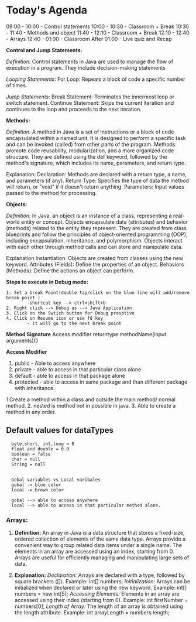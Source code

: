 Today's Agenda
==============
   09:00 - 10:00 - Control statements
   10:00 - 10:30 - Classroom + Break
   10:30 - 11:40 - Methods and object
   11:40 - 12:10 - Classroom + Break
   12:10 - 12:40 - Arrays
   12:40 - 01:00 - Classroom
   After 01:00   - Live quiz and Recap












**Control and Jump Statements:**

*Definition:* 
   Control statements in Java are used to manage the flow of execution in a program. They include decision-making statements

*Looping Statements:*
    For Loop: Repeats a block of code a specific number of times.

*Jump Statements:*
    Break Statement: Terminates the innermost loop or switch statement. Continue Statement: Skips the current iteration and continues to the loop and proceeds to the next iteration.

**Methods:**

*Definition:* 
   A method in Java is a set of instructions or a block of code encapsulated within a named unit. It is designed to perform a specific task and can be invoked (called) from other parts of the program. Methods promote code reusability, modularization, and a more organized code structure. They are defined using the def keyword, followed by the method's signature, which includes its name, parameters, and return type.

Explanation: 
   Declaration: Methods are declared with a return type, a name, and parameters (if any). Return Type: Specifies the type of data the method will return, or "void" if it doesn't return anything. Parameters: Input values passed to the method for processing.

**Objects:**

*Definition:*
    In Java, an object is an instance of a class, representing a real-world entity or concept. Objects encapsulate data (attributes) and behavior (methods) related to the entity they represent. They are created from class blueprints and follow the principles of object-oriented programming (OOP), including encapsulation, inheritance, and polymorphism. Objects interact with each other through method calls and can store and manipulate data.

Explanation
   Instantiation: Objects are created from classes using the new keyword. Attributes (Fields): Define the properties of an object. Behaviors (Methods): Define the actions an object can perform.



**Steps to execute in Debug mode:**

    1. Set a break Point(double tap/click on the blue line will add/remove break point )
            -shortcut key --> ctrl+shift+b
    2. Right click --> Debug as --> Java Application
    3. Click on the Swtich button for Debug presptive
    4. Click on Resume icon or use f8 key
            - it will go to the next break point





**Method Signature**
      Access modifier returntype  methodName(input arguments){}



**Access Modifier**
   1. public - Able to access anywhere
   2. private - able to access in that particular class alone
   3. default - able to access in that package alone 
   4. protected - able to access in same package and than different package with inheritance.


   1.Create a method within a class and outside the main method/ normal method.
   2. nested is method not in possible in java.
   3. Able to create a method in any order.


   Default values for dataTypes
   ----------------------------
      byte,short, int,long = 0
      float and double = 0.0
      boolean = false
      char = null
      String = null


      Gobal variables vs Local varibales
      gobal -> blue color
      local -> brown color

      gobal --> able to access anywhere
      local --> able to access in that particular method alone.


### Arrays:
1. **Definition:**
   An array in Java is a data structure that stores a fixed-size, ordered collection of elements of the same data type. Arrays provide a convenient way to group related data items under a single name. The elements in an array are accessed using an index, starting from 0. Arrays are useful for efficiently managing and manipulating large sets of data.

2. **Explanation:**
  *Declaration:*
    Arrays are declared with a type, followed by square brackets ([]).
    Example: int[] numbers;
  *Initialization:*
    Arrays can be initialized when declared or later using the new keyword.
    Example: int[] numbers = new int[5];
  *Accessing Elements:*
   Elements in an array are accessed using their index (starting from 0).
   Example: int firstNumber = numbers[0];
  *Length of Array:*
   The length of an array is obtained using the length attribute.
   Example: int arrayLength = numbers.length;



